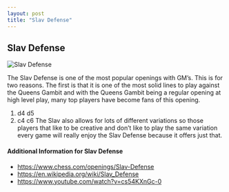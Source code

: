 ```yaml
---
layout: post
title: "Slav Defense"
---
```


## Slav Defense

![Slav Defense](https://www.thechesswebsite.com/wp-content/uploads/2012/07/slav_big.jpg)

The Slav Defense is one of the most popular openings with GM’s. This is for two reasons. The first is that it is one of the most solid lines to play against the Queens Gambit and with the Queens Gambit being a regular opening at high level play, many top players have become fans of this opening.
1. d4 d5
2. c4 c6
The Slav also allows for lots of different variations so those players that like to be creative and don’t like to play the same variation every game will really enjoy the Slav Defense because it offers just that.


#### Additional Information for Slav Defense

- https://www.chess.com/openings/Slav-Defense
- https://en.wikipedia.org/wiki/Slav_Defense
- https://www.youtube.com/watch?v=cs54KXnGc-0
